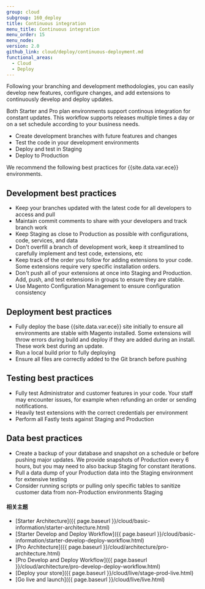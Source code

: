 ```yaml
---
group: cloud
subgroup: 160_deploy
title: Continuous integration
menu_title: Continuous integration
menu_order: 15
menu_node:
version: 2.0
github_link: cloud/deploy/continuous-deployment.md
functional_areas:
  - Cloud
  - Deploy
---
```


Following your branching and development methodologies, you can easily develop new features, configure changes, and add extensions to continuously develop and deploy updates.

Both Starter and Pro plan environments support continous integration for constant updates. This workflow supports releases multiple times a day or on a set schedule according to your business needs.

* Create development branches with future features and changes
* Test the code in your development environments
* Deploy and test in Staging
* Deploy to Production

We recommend the following best practices for {{site.data.var.ece}} environments.

## Development best practices

* Keep your branches updated with the latest code for all developers to access and pull
* Maintain commit comments to share with your developers and track branch work
* Keep Staging as close to Production as possible with configurations, code, services, and data
* Don't overfill a branch of development work, keep it streamlined to carefully implement and test code, extensions, etc
* Keep track of the order you follow for adding extensions to your code. Some extensions require very specific installation orders.
* Don't push all of your extensions at once into Staging and Production. Add, push, and test extensions in groups to ensure they are stable.
* Use Magento Configuration Management to ensure configuration consistency

## Deployment best practices

* Fully deploy the base {{site.data.var.ece}} site initially to ensure all environments are stable with Magento installed. Some extensions will throw errors during build and deploy if they are added during an install. These work best during an update.
* Run a local build prior to fully deploying
* Ensure all files are correctly added to the Git branch before pushing

## Testing best practices

* Fully test Administrator and customer features in your code. Your staff may encounter issues, for example when refunding an order or sending notifications.
* Heavily test extensions with the correct credentials per environment
* Perform all Fastly tests against Staging and Production

## Data best practices

* Create a backup of your database and snapshot on a schedule or before pushing major updates. We provide snapshots of Production every 6 hours, but you may need to also backup Staging for constant iterations.
* Pull a data dump of your Production data into the Staging environment for extensive testing
* Consider running scripts or pulling only specific tables to sanitize customer data from non-Production environments Staging

#### 相关主题
* [Starter Architecture]({{ page.baseurl }}/cloud/basic-information/starter-architecture.html)
*	[Starter Develop and Deploy Workflow]({{ page.baseurl }}/cloud/basic-information/starter-develop-deploy-workflow.html)
* [Pro Architecture]({{ page.baseurl }}/cloud/architecture/pro-architecture.html)
*	[Pro Develop and Deploy Workflow]({{ page.baseurl }}/cloud/architecture/pro-develop-deploy-workflow.html)
* [Deploy your store]({{ page.baseurl }}/cloud/live/stage-prod-live.html)
* [Go live and launch]({{ page.baseurl }}/cloud/live/live.html)

